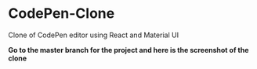 # CodePen-Clone
Clone of CodePen editor using React and Material UI

**Go to the master branch for the project and here is the screenshot of the clone**
